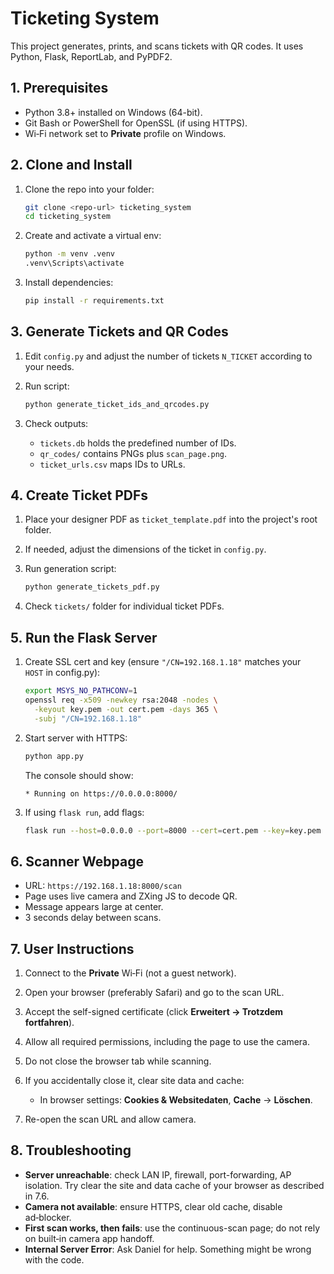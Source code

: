 # Ticketing System&#x20;

This project generates, prints, and scans tickets with QR codes. It uses Python, Flask, ReportLab, and PyPDF2.

## 1. Prerequisites

* Python 3.8+ installed on Windows (64-bit).
* Git Bash or PowerShell for OpenSSL (if using HTTPS).
* Wi‑Fi network set to **Private** profile on Windows.

## 2. Clone and Install

1. Clone the repo into your folder:

   ```bash
   git clone <repo-url> ticketing_system
   cd ticketing_system
   ```
2. Create and activate a virtual env:

   ```bash
   python -m venv .venv
   .venv\Scripts\activate
   ```
3. Install dependencies:

   ```bash
   pip install -r requirements.txt
   ```

## 3. Generate Tickets and QR Codes

1. Edit `config.py` and adjust the number of tickets `N_TICKET` according to your needs.
2. Run script:

   ```bash
   python generate_ticket_ids_and_qrcodes.py
   ```
3. Check outputs:

   * `tickets.db` holds the predefined number of IDs.
   * `qr_codes/` contains PNGs plus `scan_page.png`.
   * `ticket_urls.csv` maps IDs to URLs.

## 4. Create Ticket PDFs

1. Place your designer PDF as `ticket_template.pdf` into the project's root folder.
2. If needed, adjust the dimensions of the ticket in `config.py`.
3. Run generation script:

   ```bash
   python generate_tickets_pdf.py
   ```
4. Check `tickets/` folder for individual ticket PDFs.

## 5. Run the Flask Server

1. Create SSL cert and key (ensure `"/CN=192.168.1.18"` matches your `HOST` in config.py):

   ```bash
   export MSYS_NO_PATHCONV=1
   openssl req -x509 -newkey rsa:2048 -nodes \
     -keyout key.pem -out cert.pem -days 365 \
     -subj "/CN=192.168.1.18"
   ```
2. Start server with HTTPS:

   ```bash
   python app.py
   ```

   The console should show:

   ```
   * Running on https://0.0.0.0:8000/
   ```
3. If using `flask run`, add flags:

   ```bash
   flask run --host=0.0.0.0 --port=8000 --cert=cert.pem --key=key.pem
   ```

## 6. Scanner Webpage

* URL: `https://192.168.1.18:8000/scan`
* Page uses live camera and ZXing JS to decode QR.
* Message appears large at center.
* 3 seconds delay between scans.

## 7. User Instructions

1. Connect to the **Private** Wi‑Fi (not a guest network).
2. Open your browser (preferably Safari) and go to the scan URL.
3. Accept the self-signed certificate (click **Erweitert → Trotzdem fortfahren**).
4. Allow all required permissions, including the page to use the camera.
5. Do not close the browser tab while scanning.
6. If you accidentally close it, clear site data and cache:

   * In browser settings: **Cookies & Websitedaten**, **Cache** → **Löschen**.
7. Re-open the scan URL and allow camera.

## 8. Troubleshooting

* **Server unreachable**: check LAN IP, firewall, port-forwarding, AP isolation. Try clear the site and data cache of your browser as described in 7.6.
* **Camera not available**: ensure HTTPS, clear old cache, disable ad‑blocker.
* **First scan works, then fails**: use the continuous-scan page; do not rely on built‑in camera app handoff.
* **Internal Server Error**: Ask Daniel for help. Something might be wrong with the code.
